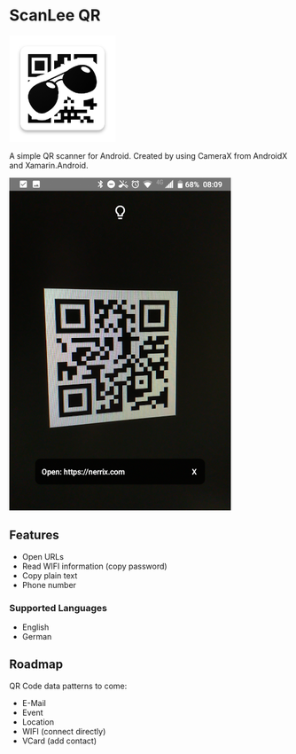 # ScanLee QR

![Screenshot](icon.png "")

A simple QR scanner for Android. Created by using CameraX from AndroidX and Xamarin.Android.

![Screenshot](screenshot.png "Screenshot")

## Features

- Open URLs
- Read WIFI information (copy password)
- Copy plain text
- Phone number

### Supported Languages

- English
- German

## Roadmap

QR Code data patterns to come:

- E-Mail
- Event
- Location
- WIFI (connect directly)
- VCard (add contact)
